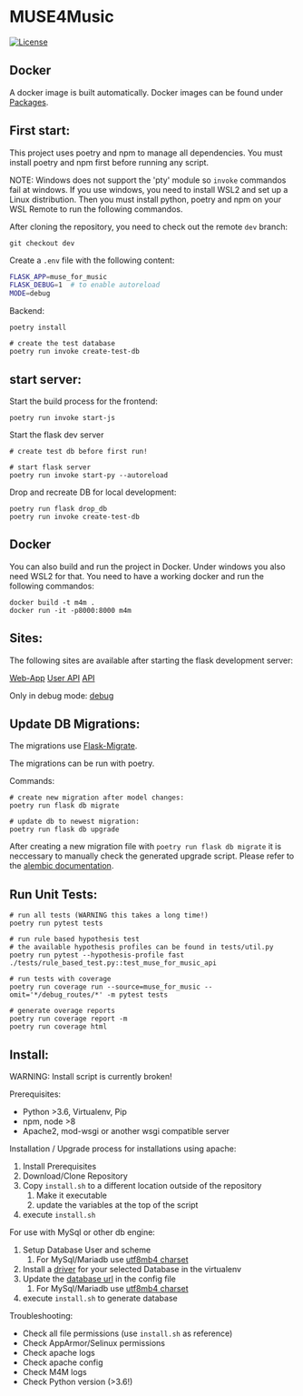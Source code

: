 # MUSE4Music
[![License](https://img.shields.io/badge/License-Apache%202.0-blue.svg)](https://opensource.org/licenses/Apache-2.0)

## Docker

A docker image is built automatically. Docker images can be found under [Packages](https://github.com/orgs/Muster-Suchen-und-Erkennen/packages?repo_name=muse-for-music).

## First start:

This project uses poetry and npm to manage all dependencies. You must install poetry and npm first before running any script.

NOTE: Windows does not support the 'pty' module so `invoke` commandos fail at windows. If you use windows, you need to install WSL2 and set up a Linux distribution. Then you must install python, poetry and npm on your WSL Remote to run the following commandos.

After cloning the repository, you need to check out the remote `dev` branch:
```shell
git checkout dev
```

Create a `.env` file with the following content:

```bash
FLASK_APP=muse_for_music
FLASK_DEBUG=1  # to enable autoreload
MODE=debug
```

Backend:
```shell
poetry install

# create the test database
poetry run invoke create-test-db
```


## start server:

Start the build process for the frontend:
```shell
poetry run invoke start-js
```

Start the flask dev server
```shell
# create test db before first run!

# start flask server
poetry run invoke start-py --autoreload
```

Drop and recreate DB for local development:
```shell
poetry run flask drop_db
poetry run invoke create-test-db
```

## Docker
You can also build and run the project in Docker. Under windows you also need WSL2 for that. You need to have a working docker and run the following commandos:
```shell
docker build -t m4m .
docker run -it -p8000:8000 m4m
```

## Sites:

The following sites are available after starting the flask development server:

[Web-App](http://127.0.0.1:5000/)
[User API](http://127.0.0.1:5000/users/doc)
[API](http://127.0.0.1:5000/api/doc)

Only in debug mode:
[debug](http://127.0.0.1:5000/debug)



## Update DB Migrations:

The migrations use [Flask-Migrate](flask-migrate.readthedocs.io/en/latest/).

The migrations can be run with poetry.

Commands:
```shell
# create new migration after model changes:
poetry run flask db migrate

# update db to newest migration:
poetry run flask db upgrade
```

After creating a new migration file with `poetry run flask db migrate` it is neccessary to manually check the generated upgrade script. Please refer to the [alembic documentation](alembic.zzzcomputing.com/en/latest/autogenerate.html#what-does-autogenerate-detect-and-what-does-it-not-detect).

## Run Unit Tests:

```shell
# run all tests (WARNING this takes a long time!)
poetry run pytest tests

# run rule based hypothesis test
# the available hypothesis profiles can be found in tests/util.py
poetry run pytest --hypothesis-profile fast ./tests/rule_based_test.py::test_muse_for_music_api

# run tests with coverage
poetry run coverage run --source=muse_for_music --omit='*/debug_routes/*' -m pytest tests

# generate overage reports
poetry run coverage report -m
poetry run coverage html
```

## Install:

WARNING: Install script is currently broken!

Prerequisites:

 *  Python >3.6, Virtualenv, Pip
 *  npm, node >8
 *  Apache2, mod-wsgi or another wsgi compatible server

Installation / Upgrade process for installations using apache:

 1. Install Prerequisites
 2. Download/Clone Repository
 3. Copy `install.sh` to a different location outside of the repository
     1. Make it executable
     2. update the variables at the top of the script
 4. execute `install.sh`

For use with MySql or other db engine:

 1. Setup Database User and scheme
     1. For MySql/Mariadb use [utf8mb4 charset](dev.mysql.com/doc/refman/5.5/en/charset-unicode-utf8mb4.html)
 2. Install a [driver](docs.sqlalchemy.org/en/latest/dialects/mysql.html) for your selected Database in the virtualenv
 3. Update the [database url](docs.sqlalchemy.org/en/latest/core/engines.html#database-urls) in the config file
     1. For MySql/Mariadb use [utf8mb4 charset](docs.sqlalchemy.org/en/latest/dialects/mysql.html?highlight=utf8mb4#charset-selection)
 4. execute `install.sh` to generate database

Troubleshooting:

 *  Check all file permissions (use `install.sh` as reference)
 *  Check AppArmor/Selinux permissions
 *  Check apache logs
 *  Check apache config
 *  Check M4M logs
 *  Check Python version (>3.6!)
